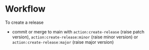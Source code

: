 # Workflow

To create a release

- commit or merge to main with `action:create-release` (raise patch version), `action:create-release:minor` (raise minor version) or `action:create-release:major` (raise major version) 